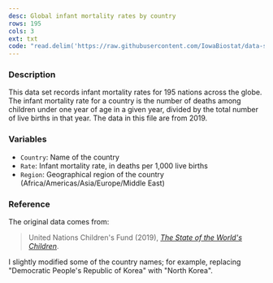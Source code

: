 ```yaml
---
desc: Global infant mortality rates by country
rows: 195
cols: 3
ext: txt
code: "read.delim('https://raw.githubusercontent.com/IowaBiostat/data-sets/main/infmort/infmort.txt')"
---
```


### Description

This data set records infant mortality rates for 195 nations across the globe.  The infant mortality rate for a country is the number of deaths among children under one year of age in a given year, divided by the total number of live births in that year.  The data in this file are from 2019.

### Variables

* `Country`: Name of the country
* `Rate`: Infant mortality rate, in deaths per 1,000 live births
* `Region`: Geographical region of the country (Africa/Americas/Asia/Europe/Middle East)

### Reference

The original data comes from:

> United Nations Children's Fund (2019), *[The State of the World's Children](https://data.unicef.org/resources/dataset/sowc-2019-statistical-tables)*.

I slightly modified some of the country names; for example, replacing "Democratic People's Republic of Korea" with "North Korea".
